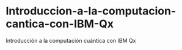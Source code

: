 # Introduccion-a-la-computacion-cantica-con-IBM-Qx
Introducción a la computación cuántica con IBM Qx
